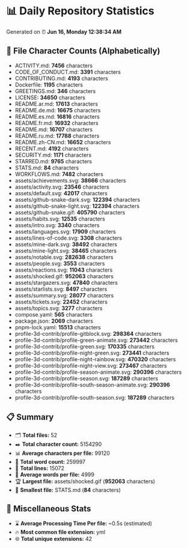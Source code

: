 # 📊 Daily Repository Statistics
Generated on ⏰ **Jun 16, Monday 12:38:34 AM**

## 📂 File Character Counts (Alphabetically)
- ACTIVITY.md: **7456** characters
- CODE_OF_CONDUCT.md: **3391** characters
- CONTRIBUTING.md: **4193** characters
- Dockerfile: **1195** characters
- GREETINGS.md: **346** characters
- LICENSE: **34650** characters
- README.ar.md: **17613** characters
- README.de.md: **16675** characters
- README.es.md: **16816** characters
- README.fr.md: **16932** characters
- README.md: **16707** characters
- README.ru.md: **17788** characters
- README.zh-CN.md: **16652** characters
- RECENT.md: **4192** characters
- SECURITY.md: **1171** characters
- STARRED.md: **9765** characters
- STATS.md: **84** characters
- WORKFLOWS.md: **7482** characters
- assets/achievements.svg: **38666** characters
- assets/activity.svg: **23546** characters
- assets/default.svg: **42017** characters
- assets/github-snake-dark.svg: **122394** characters
- assets/github-snake-light.svg: **122394** characters
- assets/github-snake.gif: **405790** characters
- assets/habits.svg: **12535** characters
- assets/intro.svg: **3340** characters
- assets/languages.svg: **17909** characters
- assets/lines-of-code.svg: **3308** characters
- assets/mine-dark.svg: **38492** characters
- assets/mine-light.svg: **38465** characters
- assets/notable.svg: **282638** characters
- assets/people.svg: **3553** characters
- assets/reactions.svg: **11043** characters
- assets/shocked.gif: **952063** characters
- assets/stargazers.svg: **47840** characters
- assets/starlists.svg: **8497** characters
- assets/summary.svg: **28077** characters
- assets/tickets.svg: **22452** characters
- assets/topics.svg: **3277** characters
- compose.yaml: **565** characters
- package.json: **2069** characters
- pnpm-lock.yaml: **15513** characters
- profile-3d-contrib/profile-gitblock.svg: **298364** characters
- profile-3d-contrib/profile-green-animate.svg: **273442** characters
- profile-3d-contrib/profile-green.svg: **170335** characters
- profile-3d-contrib/profile-night-green.svg: **273441** characters
- profile-3d-contrib/profile-night-rainbow.svg: **470320** characters
- profile-3d-contrib/profile-night-view.svg: **273467** characters
- profile-3d-contrib/profile-season-animate.svg: **290396** characters
- profile-3d-contrib/profile-season.svg: **187289** characters
- profile-3d-contrib/profile-south-season-animate.svg: **290396** characters
- profile-3d-contrib/profile-south-season.svg: **187289** characters

## 📋 Summary
- 🗂️ **Total files:** 52
- ✒️ **Total character count:** 5154290
- 📊 **Average characters per file:** 99120
- 📝 **Total word count:** 259997
- 🧾 **Total lines:** 15072
- 📐 **Average words per file:** 4999
- 🏆 **Largest file:** assets/shocked.gif (**952063** characters)
- 🥉 **Smallest file:** STATS.md (**84** characters)

## 🌟 Miscellaneous Stats
- ⌛ **Average Processing Time Per file:** ~0.5s (estimated)
- 🔥 **Most common file extension:** yml
- 🌐 **Total unique extensions:** 42

